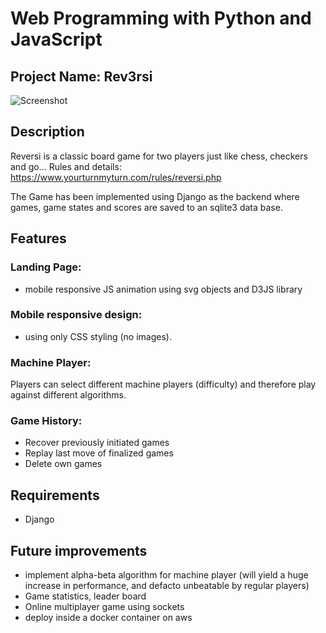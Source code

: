 # Web Programming with Python and JavaScript

## Project Name: Rev3rsi

![Screenshot](url "rev3rsi.png")

## Description
Reversi is a classic board game for two players just like chess, checkers and go...
Rules and details: https://www.yourturnmyturn.com/rules/reversi.php

The Game has been implemented using Django as the backend where games, game states and scores are saved to an sqlite3 data base.

## Features
### Landing Page:
- mobile responsive JS animation using svg objects and D3JS library

### Mobile responsive design:
- using only CSS styling (no images).

### Machine Player:
Players can select different machine players (difficulty) and therefore play against different algorithms.

### Game History:
- Recover previously initiated games
- Replay last move of finalized games
- Delete own games

## Requirements
- Django

## Future improvements
- implement alpha-beta algorithm for machine player (will yield a huge increase in performance, and defacto unbeatable by regular players)
- Game statistics, leader board
- Online multiplayer game using sockets
- deploy inside a docker container on aws
